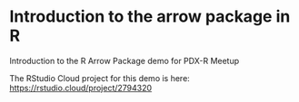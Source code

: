# Introduction to the arrow package in R

Introduction to the R Arrow Package demo for PDX-R Meetup

The RStudio Cloud project for this demo is here: https://rstudio.cloud/project/2794320